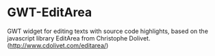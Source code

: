 # GWT-EditArea

GWT widget for editing texts with source code highlights, based on the javascript library EditArea from Christophe Dolivet. (http://www.cdolivet.com/editarea/)